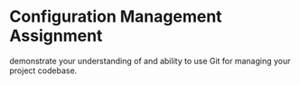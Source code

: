 # Configuration Management Assignment
 demonstrate your understanding of and ability to use Git for managing your  project codebase.

